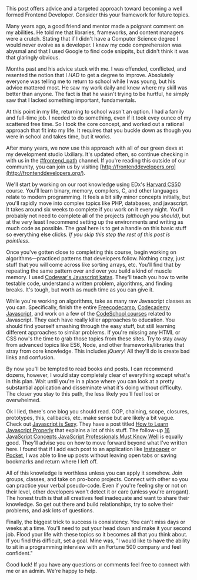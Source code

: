 This post offers advice and a targeted approach toward becoming a well formed Frontend Developer. Consider this your framework for future topics.

Many years ago, a good friend and mentor made a poignant comment on my abilities. He told me that libraries, frameworks, and content managers were a crutch. Stating that if I didn't have a Computer Science degree I would never evolve as a developer. I knew my code comprehension was abysmal and that I used Google to find code snippits, but didn't think it was that glaringly obvious.

Months past and his advice stuck with me. I was offended, conflicted, and resented the notion that I _HAD_ to get a degree to improve. Absolutely everyone was telling me to return to school while I was young, but his advice mattered most. He saw my work daily and knew where my skill was better than anyone. The fact is that he wasn't trying to be hurtful, he simply saw that I lacked something important, fundamentals.

At this point in my life, returning to school wasn't an option. I had a family and full-time job. I needed to do something, even if it took evey ounce of my scattered free time. So I took the core concept, and worked out a rational approach that fit into my life. It requires that you buckle down as though you were in school and takes time, but it works.

After many years, we now use this approach with all of our green devs at my development studio Uxiliary. It's updated often, so continue checking in with us in the [#frontend_path](https://frontenddevelopers.slack.com/messages/frontend_path/) [](https://frontenddevelopers.slack.com/messages/beyond_green/) channel. If you're reading this outside of our community, you can join us by visiting [http://frontenddevelopers.org](http://frontenddevelopers.org/).

We'll start by working on our root knowledge using EDx's [Harvard CS50](https://www.edx.org/course/introduction-computer-science-harvardx-cs50x) course. You'll learn binary, memory, compilers, C, and other languages relate to modern programming. It feels a bit silly minor concepts initially, but you'll rapidly move into complex topics like PHP, databases, and javascript. It takes around six weeks to complete if you work on it every night. You'll probably not need to complete all of the projects _(although you should)_, but at the very least I recommend setting up the environments and writing as much code as possible. The goal here is to get a handle on this basic stuff so everything else clicks. _If you skip this step the rest of this post is pointless_.

Once you've gotten close to completing this course, begin working on algorithms—practiced patterns that developers follow. Nothing crazy, just stuff that you will come across like sorting arrays, etc. You'll find that by repeating the same pattern over and over you build a kind of muscle memory. I used [Codewar's Javascript katas](http://www.codewars.com/?language=javascript). They'll teach you how to write testable code, understand a written problem, algorithms, and finding breaks. It's tough, but worth as much time as you can give it.

While you're working on algorithms, take as many raw Javascript classes as you can. Specifically, finish the entire [Freecodecamp](http://freecodecamp.com/), [Codecademy Javascript](https://www.codecademy.com/en/tracks/javascript-combined), and work on a few of the [CodeSchool courses](https://www.codeschool.com/paths/javascript) related to Javascript. They each have really killer approaches to education. You should find yourself smashing through the easy stuff, but still learning different approaches to similar problems. If you're missing any HTML or CSS now's the time to grab those topics from these sites. Try to stay away from advanced topics like ES6, Node, and other frameworks/libraries that stray from core knowledge. This includes _jQuery_! All they'll do is create bad links and confusion.

By now you'll be tempted to read books and posts. I can recommend dozens, however, I would stay completely clear of everything except what's in this plan. Wait until you're in a place where you can look at a pretty substantial application and disseminate what it's doing without difficulty. The closer you stay to this path, the less likely you'll feel lost or overwhelmed.

Ok I lied, there's one blog you should read. OOP, chaining, scope, closures, prototypes, this, callbacks, etc. make sense but are likely a bit vague. Check out [Javascript is Sexy](http://javascriptissexy.com/). They have a post titled [How to Learn Javascript Properly](http://javascriptissexy.com/how-to-learn-javascript-properly/) that explains a lot of this stuff. The follow-up [16 JavaScript Concepts JavaScript Professionals Must Know Well](http://javascriptissexy.com/16-javascript-concepts-you-must-know-well/) is equally good. They'll advise you on how to move forward beyond what I've written here. I found that if I add each post to an application like [Instapaper](https://www.instapaper.com/) or [Pocket](https://getpocket.com/), I was able to line up posts without leaving open tabs or saving bookmarks and return where I left off.

All of this knowledge is worthless unless you can apply it somehow. Join groups, classes, and take on pro-bono projects. Connect with other so you can practice your verbal pseudo-code. Even if you're feeling shy or not on their level, other developers won't detect it or care (unless you're arrogant). The honest truth is that all creatives feel inadequate and want to share their knowledge. So get out there and build relationships, try to solve their problems, and ask lots of questions.

Finally, the biggest trick to success is consistency. You can't miss days or weeks at a time. You'll need to put your head down and make it your second job. Flood your life with these topics so it becomes all that you think about. If you find this difficult, set a goal. Mine was, "I would like to have the ability to sit in a programming interview with an Fortune 500 company and feel confident."

Good luck! If you have any questions or comments feel free to connect with me or an admin. We're happy to help.
